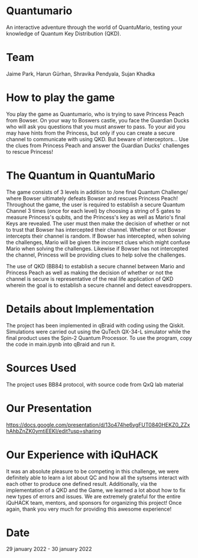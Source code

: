 # Quantumario
An interactive adventure through the world of QuantuMario, testing your knowledge of Quantum Key Distribution (QKD).

# Team
Jaime Park, Harun Gürhan, Shravika Pendyala, Sujan Khadka

# How to play the game
You play the game as Quantumario, who is trying to save Princess Peach from Bowser. On your way to Boswers castle, you face the Guardian Ducks who will ask you questions that you must answer to pass. To your aid you may have hints from the Princess, but only if you can create a secure channel to communicate with using QKD. But beware of interceptors...
Use the clues from Princess Peach and answer the Guardian Ducks' challenges to rescue Princess! 

# The Quantum in QuantuMario
The game consists of 3 levels in addition to /one final Quantum Challenge/ where Bowser ultimately defeats Bowser and rescues Princess Peach!
Throughout the game, the user is required to establish a secure Quantum Channel 3 times (once for each level) by choosing a string of 5 gates to measure Princess's qubits, and the Princess's key as well as Mario's final Keys are revealed. The user must then make the decision of whether or not to trust that Bowser has intercepted their channel. Whether or not Bowser intercepts their channel is random. If Bowser has intercepted, when solving the challenges, Mario will be given the incorrect clues which might confuse Mario when solving the challenges. Likewise if Bowser has not intercepted the channel, Princess will be providing clues to help solve the challenges. 

The use of QKD (BB84) to establish a secure channel between Mario and Princess Peach as well as making the decision of whether or not the channel is secure is representative of the real life application of QKD wherein the goal is to establish a secure channel and detect eavesdroppers. 

# Details about Implementation
The project has been implemented in qBraid with coding using the Qiskit. Simulations were carried out using the QuTech QX-34-L simulator while the final product uses the Spin-2 Quantum Processor. To use the program, copy the code in main.ipynb into qBraid and run it.

# Sources Used
The project uses BB84 protocol, with source code from QxQ lab material

# Our Presentation
https://docs.google.com/presentation/d/13o474he6ygFUT0840HEKZ0_ZZxhAhbZnZK0ymtiEEKI/edit?usp=sharing

# Our Experience with iQuHACK
It was an absolute pleasure to be competing in this challenge, we were definitely able to learn a lot about QC and how all the sytsems interact with each other to produce one defined result. Additionally, via the implementation of a QKD and the Game, we learned a lot about how to fix new types of errors and issues. We are extremely grateful for the entire iQuHACK team, mentors, and sponsors for organizing this project! Once again, thank you very much for providing this awesome experience!

# Date
29 january 2022 - 30 january 2022
